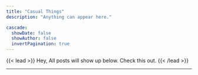 ```yaml
---
title: "Casual Things"
description: "Anything can appear here."

cascade:
  showDate: false
  showAuthor: false
  invertPagination: true
---
```


{{< lead >}}
Hey, All posts will show up below. Check this out.
{{< /lead >}}

---
